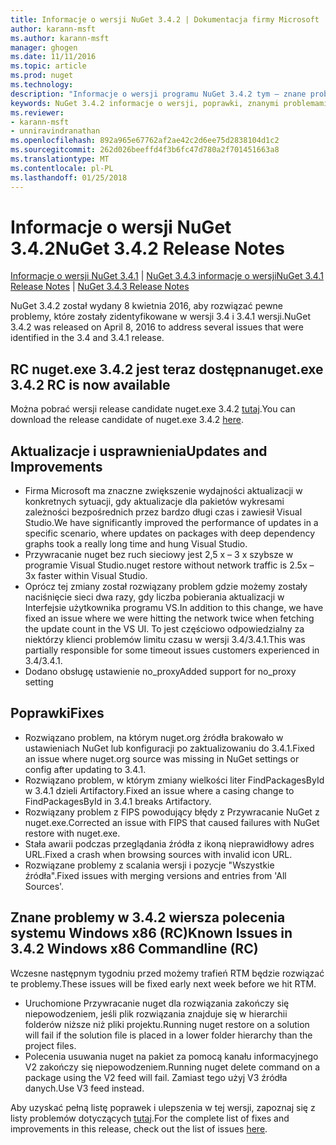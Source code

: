 ```yaml
---
title: Informacje o wersji NuGet 3.4.2 | Dokumentacja firmy Microsoft
author: karann-msft
ms.author: karann-msft
manager: ghogen
ms.date: 11/11/2016
ms.topic: article
ms.prod: nuget
ms.technology: 
description: "Informacje o wersji programu NuGet 3.4.2 tym — znane problemy, poprawki, dodatkowe funkcje i dcr."
keywords: NuGet 3.4.2 informacje o wersji, poprawki, znanymi problemami, nowe funkcje, dcr
ms.reviewer:
- karann-msft
- unniravindranathan
ms.openlocfilehash: 892a965e67762af2ae42c2d6ee75d2838104d1c2
ms.sourcegitcommit: 262d026beeffd4f3b6fc47d780a2f701451663a8
ms.translationtype: MT
ms.contentlocale: pl-PL
ms.lasthandoff: 01/25/2018
---
```

# <a name="nuget-342-release-notes"></a><span data-ttu-id="f02e5-104">Informacje o wersji NuGet 3.4.2</span><span class="sxs-lookup"><span data-stu-id="f02e5-104">NuGet 3.4.2 Release Notes</span></span>

<span data-ttu-id="f02e5-105">[Informacje o wersji NuGet 3.4.1](../release-notes/nuget-3.4.1.md) | [NuGet 3.4.3 informacje o wersji](../release-notes/nuget-3.4.3.md)</span><span class="sxs-lookup"><span data-stu-id="f02e5-105">[NuGet 3.4.1 Release Notes](../release-notes/nuget-3.4.1.md) | [NuGet 3.4.3 Release Notes](../release-notes/nuget-3.4.3.md)</span></span>

<span data-ttu-id="f02e5-106">NuGet 3.4.2 został wydany 8 kwietnia 2016, aby rozwiązać pewne problemy, które zostały zidentyfikowane w wersji 3.4 i 3.4.1 wersji.</span><span class="sxs-lookup"><span data-stu-id="f02e5-106">NuGet 3.4.2 was released on April 8, 2016 to address several issues that were identified in the 3.4 and 3.4.1 release.</span></span>

## <a name="nugetexe-342-rc-is-now-available"></a><span data-ttu-id="f02e5-107">RC nuget.exe 3.4.2 jest teraz dostępna</span><span class="sxs-lookup"><span data-stu-id="f02e5-107">nuget.exe 3.4.2 RC is now available</span></span>

<span data-ttu-id="f02e5-108">Można pobrać wersji release candidate nuget.exe 3.4.2 [tutaj](https://dist.nuget.org/index.html).</span><span class="sxs-lookup"><span data-stu-id="f02e5-108">You can download the release candidate of nuget.exe 3.4.2 [here](https://dist.nuget.org/index.html).</span></span>

## <a name="updates-and-improvements"></a><span data-ttu-id="f02e5-109">Aktualizacje i usprawnienia</span><span class="sxs-lookup"><span data-stu-id="f02e5-109">Updates and Improvements</span></span>

* <span data-ttu-id="f02e5-110">Firma Microsoft ma znaczne zwiększenie wydajności aktualizacji w konkretnych sytuacji, gdy aktualizacje dla pakietów wykresami zależności bezpośrednich przez bardzo długi czas i zawiesił Visual Studio.</span><span class="sxs-lookup"><span data-stu-id="f02e5-110">We have significantly improved the performance of updates in a specific scenario, where updates on packages with deep dependency graphs took a really long time and hung Visual Studio.</span></span>
* <span data-ttu-id="f02e5-111">Przywracanie nuget bez ruch sieciowy jest 2,5 x – 3 x szybsze w programie Visual Studio.</span><span class="sxs-lookup"><span data-stu-id="f02e5-111">nuget restore without network traffic is 2.5x – 3x faster within Visual Studio.</span></span>
* <span data-ttu-id="f02e5-112">Oprócz tej zmiany został rozwiązany problem gdzie możemy zostały naciśnięcie sieci dwa razy, gdy liczba pobierania aktualizacji w Interfejsie użytkownika programu VS.</span><span class="sxs-lookup"><span data-stu-id="f02e5-112">In addition to this change, we have fixed an issue where we were hitting the network twice when fetching the update count in the VS UI.</span></span> <span data-ttu-id="f02e5-113">To jest częściowo odpowiedzialny za niektórzy klienci problemów limitu czasu w wersji 3.4/3.4.1.</span><span class="sxs-lookup"><span data-stu-id="f02e5-113">This was partially responsible for some timeout issues customers experienced in 3.4/3.4.1.</span></span>
* <span data-ttu-id="f02e5-114">Dodano obsługę ustawienie no_proxy</span><span class="sxs-lookup"><span data-stu-id="f02e5-114">Added support for no_proxy setting</span></span>

## <a name="fixes"></a><span data-ttu-id="f02e5-115">Poprawki</span><span class="sxs-lookup"><span data-stu-id="f02e5-115">Fixes</span></span>

* <span data-ttu-id="f02e5-116">Rozwiązano problem, na którym nuget.org źródła brakowało w ustawieniach NuGet lub konfiguracji po zaktualizowaniu do 3.4.1.</span><span class="sxs-lookup"><span data-stu-id="f02e5-116">Fixed an issue where nuget.org source was missing in NuGet settings or config after updating to 3.4.1.</span></span>
* <span data-ttu-id="f02e5-117">Rozwiązano problem, w którym zmiany wielkości liter FindPackagesById w 3.4.1 dzieli Artifactory.</span><span class="sxs-lookup"><span data-stu-id="f02e5-117">Fixed an issue where a casing change to FindPackagesById in 3.4.1 breaks Artifactory.</span></span>
* <span data-ttu-id="f02e5-118">Rozwiązany problem z FIPS powodujący błędy z Przywracanie NuGet z nuget.exe.</span><span class="sxs-lookup"><span data-stu-id="f02e5-118">Corrected an issue with FIPS that caused failures with NuGet restore with nuget.exe.</span></span>
* <span data-ttu-id="f02e5-119">Stała awarii podczas przeglądania źródła z ikoną nieprawidłowy adres URL.</span><span class="sxs-lookup"><span data-stu-id="f02e5-119">Fixed a crash when browsing sources with invalid icon URL.</span></span>
* <span data-ttu-id="f02e5-120">Rozwiązane problemy z scalania wersji i pozycje "Wszystkie źródła".</span><span class="sxs-lookup"><span data-stu-id="f02e5-120">Fixed issues with merging versions and entries from 'All Sources'.</span></span>

## <a name="known-issues-in-342-windows-x86-commandline-rc"></a><span data-ttu-id="f02e5-121">Znane problemy w 3.4.2 wiersza polecenia systemu Windows x86 (RC)</span><span class="sxs-lookup"><span data-stu-id="f02e5-121">Known Issues in 3.4.2 Windows x86 Commandline (RC)</span></span>

<span data-ttu-id="f02e5-122">Wczesne następnym tygodniu przed możemy trafień RTM będzie rozwiązać te problemy.</span><span class="sxs-lookup"><span data-stu-id="f02e5-122">These issues will be fixed early next week before we hit RTM.</span></span>

*  <span data-ttu-id="f02e5-123">Uruchomione Przywracanie nuget dla rozwiązania zakończy się niepowodzeniem, jeśli plik rozwiązania znajduje się w hierarchii folderów niższe niż pliki projektu.</span><span class="sxs-lookup"><span data-stu-id="f02e5-123">Running nuget restore on a solution will fail if the solution file is placed in a lower folder hierarchy than the project files.</span></span>
*  <span data-ttu-id="f02e5-124">Polecenia usuwania nuget na pakiet za pomocą kanału informacyjnego V2 zakończy się niepowodzeniem.</span><span class="sxs-lookup"><span data-stu-id="f02e5-124">Running nuget delete command on a package using the V2 feed will fail.</span></span> <span data-ttu-id="f02e5-125">Zamiast tego użyj V3 źródła danych.</span><span class="sxs-lookup"><span data-stu-id="f02e5-125">Use V3 feed instead.</span></span>


<span data-ttu-id="f02e5-126">Aby uzyskać pełną listę poprawek i ulepszenia w tej wersji, zapoznaj się z listy problemów dotyczących [tutaj](https://github.com/NuGet/Home/issues?utf8=%E2%9C%93&q=is%3Aissue+milestone%3A3.4.2++is%3Aclosed+).</span><span class="sxs-lookup"><span data-stu-id="f02e5-126">For the complete list of fixes and improvements in this release, check out the list of issues [here](https://github.com/NuGet/Home/issues?utf8=%E2%9C%93&q=is%3Aissue+milestone%3A3.4.2++is%3Aclosed+).</span></span>